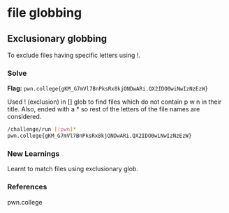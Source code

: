 # file globbing

## Exclusionary globbing
To exclude files having specific letters using !.

### Solve
**Flag:** `pwn.college{gKM_G7mVl7BnPksRx8kjONDwARi.QX2IDO0wiNwIzNzEzW}`

Used ! (exclusion) in [] glob to find files which do not contain p w n in their title. Also, ended with a * so rest of the letters of the file names are considered.

```bash
/challenge/run [!pwn]*
pwn.college{gKM_G7mVl7BnPksRx8kjONDwARi.QX2IDO0wiNwIzNzEzW}
```

### New Learnings
Learnt to match files using exclusionary glob. 

### References 
pwn.college
